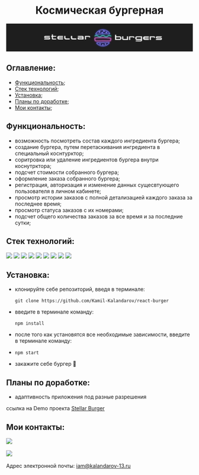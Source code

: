 **<h1 align='center'>Космическая бургерная</h1>**

<div align='center'>
  <img src='./src/images/logo.png'>
</div>

## **Оглавление:**
- [Функциональность](#functionality);
- [Стек технологий](#techologies);
- [Установка](#getting-started); 
- [Планы по доработке](#will-do);
- [Мои контакты](#contacts);

## <a name='functionality'>**Функциональность:**</a>
- возможность посмотреть состав каждого ингредиента бургера;
- создание бургера, путем перетаскивания ингредиента в специальный коснтурктор;
- соритровка или удаление ингредиентов бургера внутри коснутрктора;
- подсчет стоимости собранного бургера;
- оформление заказа собранного бургера;
- регистрация, авторизация и изменение данных сущесвтующего пользователя в личном кабинете;
- просмотр истории заказов с полной детализацией каждого заказа за последнее время;
- просмотр статуса заказов с их номерами;
- подсчет общего количества заказов за все время и за последние сутки;

## <a name='techologies'>**Стек технологий:**</a>
<img src="https://img.shields.io/badge/JavaScript-696969?style=for-the-badge&logo=JavaScript&logoColor=#F7DF1E"> <img src="https://img.shields.io/badge/TypeScript-696969?style=for-the-badge&logo=TypeScript&logoColor=#F7DF1E"> <img src="https://img.shields.io/badge/React-696969?style=for-the-badge&logo=React&logoColor=#F7DF1E"> <img src="https://img.shields.io/badge/Redux-696969?style=for-the-badge&logo=Redux&logoColor=#F7DF1E"> <img src="https://img.shields.io/badge/React Router-696969?style=for-the-badge&logo=React Router&logoColor=#F7DF1E"> <img src="https://img.shields.io/badge/HTML-696969?style=for-the-badge&logo=HTML5&logoColor=#F7DF1E"> <img src="https://img.shields.io/badge/CSS Modules-696969?style=for-the-badge&logo=CSS Modules&logoColor=#F7DF1E"> <img src="https://img.shields.io/badge/npm-696969?style=for-the-badge&logo=npm&logoColor=#F7DF1E"> <img src="https://img.shields.io/badge/websocket-696969?style=for-the-badge&logo=&logoColor=#F7DF1E"> 

## <a name='getting-started'>**Установка:**</a>

- клонируйте себе репозиторий, введя в терминале:
  ``` 
  git clone https://github.com/Kamil-Kalandarov/react-burger
  ```
- введите в терминале команду: 
  ``` 
  npm install
  ```
- после того как установятся все необходимые зависимости, введите в терминале команду:
- ``` 
  npm start
  ```
- закажите себе бургер :hamburger:

## <a name='will-do'>**Планы по доработке:**</a>
- адаптивность приложения под разные разрешения

ссылка на Demo проекта [Stellar Burger](https://kamil-kalandarov.github.io/react-burger/)

## <a name='contacts'>**Мои контакты:**</a>
[<img src="https://img.shields.io/badge/Telegram-696969?style=for-the-badge&logo=Telegram&logoColor=#F7DF1E">](https://t.me/Kamil_Kalandarov) 

[<img src="https://img.shields.io/badge/VK-696969?style=for-the-badge&logo=VK&logoColor=#F7DF1E">](https://vk.com/default1313)

Адрес электронной почты: iam@kalandarov-13.ru
